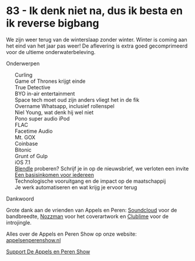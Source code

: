# 83 - Ik denk niet na, dus ik besta en ik reverse bigbang

<p>We zijn weer terug van de winterslaap zonder winter. Winter is coming aan het eind van het jaar pas weer! De aflevering is extra goed gecomprimeerd voor de ultieme onderwaterbeleving.</p>

<p>Onderwerpen</p>

<p><ul>Curling<br />
Game of Thrones krijgt einde<br />
True Detective<br />
BYO in-air entertainment<br />
Space tech moet oud zijn anders vliegt het in de fik<br />
Overname Whatsapp, inclusief rollenspel<br />
Niel Young, wat denk hij wel niet<br />
Pono super audio iPod<br />
FLAC<br />
Facetime Audio<br />
Mt. GOX<br />
Coinbase<br />
Bitonic<br />
Grunt of Gulp<br />
iOS 7.1<br />
<a href="http://blendle.nl/">Blendle</a> proberen? Schrijf je in op de nieuwsbrief, we verloten een invite<br />
<a href="https://decorrespondent.nl/10/waarom-we-iedereen-gratis-geld-moeten-geven/384450-0b1c02bd">Een basisinkomen voor iedereen</a><br />
Technologische vooruitgang en de impact op de maatschappij<br />
Je werk automatiseren en wat krijg je ervoor terug<br />
</ul>Dankwoord</p>

<p>Grote dank aan de vrienden van Appels en Peren: <a href="http://soundcloud.com/">Soundcloud</a> voor de bandbreedte, <a href="http://www.nozzman.com/">Nozzman</a> voor het coverartwork en <a href="http://twitter.com/#!/clublime">Clublime</a> voor de introjingle.</p>

<p>Alles over de Appels en Peren Show op onze website: <a href="http://appelsenperenshow.nl/">appelsenperenshow.nl</a></p><p><a href="https://www.patreon.com/appelsenperenshow" rel="payment">Support De Appels en Peren Show</a></p>